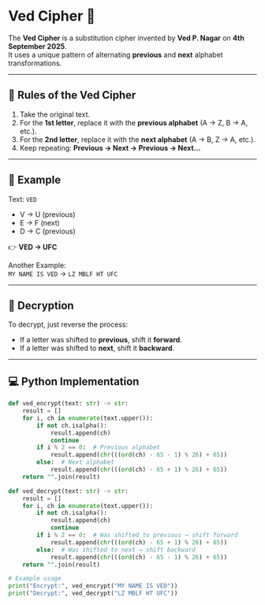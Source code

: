 # Ved Cipher 🔐

The **Ved Cipher** is a substitution cipher invented by **Ved P. Nagar** on **4th September 2025**.  
It uses a unique pattern of alternating **previous** and **next** alphabet transformations.

---

## 🔑 Rules of the Ved Cipher
1. Take the original text.  
2. For the **1st letter**, replace it with the **previous alphabet** (A → Z, B → A, etc.).  
3. For the **2nd letter**, replace it with the **next alphabet** (A → B, Z → A, etc.).  
4. Keep repeating: **Previous → Next → Previous → Next...**

---

## 📝 Example
Text: `VED`  
- V → U (previous)  
- E → F (next)  
- D → C (previous)  

👉 **VED → UFC**

Another Example:  
`MY NAME IS VED` → `LZ MBLF HT UFC`

---

## 🔄 Decryption
To decrypt, just reverse the process:
- If a letter was shifted to **previous**, shift it **forward**.  
- If a letter was shifted to **next**, shift it **backward**.  

---

## 💻 Python Implementation
```python
def ved_encrypt(text: str) -> str:
    result = []
    for i, ch in enumerate(text.upper()):
        if not ch.isalpha():
            result.append(ch)
            continue
        if i % 2 == 0:  # Previous alphabet
            result.append(chr(((ord(ch) - 65 - 1) % 26) + 65))
        else:  # Next alphabet
            result.append(chr(((ord(ch) - 65 + 1) % 26) + 65))
    return "".join(result)

def ved_decrypt(text: str) -> str:
    result = []
    for i, ch in enumerate(text.upper()):
        if not ch.isalpha():
            result.append(ch)
            continue
        if i % 2 == 0:  # Was shifted to previous → shift forward
            result.append(chr(((ord(ch) - 65 + 1) % 26) + 65))
        else:  # Was shifted to next → shift backward
            result.append(chr(((ord(ch) - 65 - 1) % 26) + 65))
    return "".join(result)

# Example usage
print("Encrypt:", ved_encrypt("MY NAME IS VED"))
print("Decrypt:", ved_decrypt("LZ MBLF HT UFC"))

